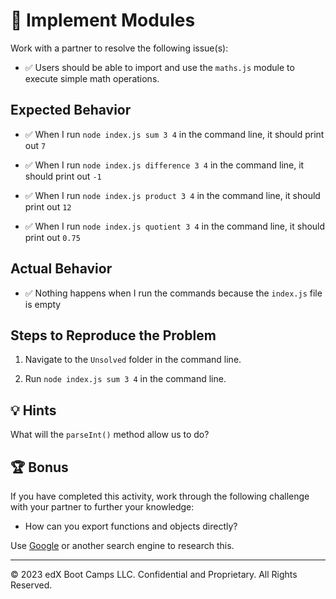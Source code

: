 # 🐛 Implement Modules

Work with a partner to resolve the following issue(s):

* ✅ Users should be able to import and use the `maths.js` module to execute simple math operations.

## Expected Behavior

* ✅ When I run `node index.js sum 3 4` in the command line, it should print out `7`

* ✅ When I run `node index.js difference 3 4` in the command line, it should print out `-1`

* ✅ When I run `node index.js product 3 4` in the command line, it should print out `12`

* ✅ When I run `node index.js quotient 3 4` in the command line, it should print out `0.75`

## Actual Behavior

* ✅ Nothing happens when I run the commands because the `index.js` file is empty

## Steps to Reproduce the Problem

1. Navigate to the `Unsolved` folder in the command line.

2. Run `node index.js sum 3 4` in the command line.

## 💡 Hints

What will the `parseInt()` method allow us to do?

## 🏆 Bonus

If you have completed this activity, work through the following challenge with your partner to further your knowledge:

* How can you export functions and objects directly?

Use [Google](https://www.google.com) or another search engine to research this.

---
© 2023 edX Boot Camps LLC. Confidential and Proprietary. All Rights Reserved.
